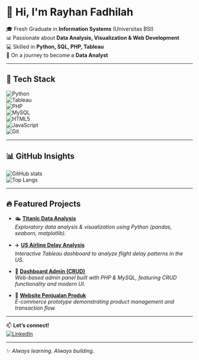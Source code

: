 # 👋 Hi, I'm Rayhan Fadhilah  

🎓 Fresh Graduate in **Information Systems** (Universitas BSI)  
📊 Passionate about **Data Analysis, Visualization & Web Development**  
💻 Skilled in **Python, SQL, PHP, Tableau**  
🚀 On a journey to become a **Data Analyst**  

---

## 🔧 Tech Stack  
![Python](https://img.shields.io/badge/Python-3776AB?style=for-the-badge&logo=python&logoColor=white)  
![Tableau](https://img.shields.io/badge/Tableau-E97627?style=for-the-badge&logo=tableau&logoColor=white)  
![PHP](https://img.shields.io/badge/PHP-777BB4?style=for-the-badge&logo=php&logoColor=white)  
![MySQL](https://img.shields.io/badge/MySQL-005C84?style=for-the-badge&logo=mysql&logoColor=white)  
![HTML5](https://img.shields.io/badge/HTML5-E34F26?style=for-the-badge&logo=html5&logoColor=white)  
![JavaScript](https://img.shields.io/badge/JavaScript-F7DF1E?style=for-the-badge&logo=javascript&logoColor=black)  
![Git](https://img.shields.io/badge/Git-F05032?style=for-the-badge&logo=git&logoColor=white)  

---

## 📊 GitHub Insights  
![GitHub stats](https://github-readme-stats.vercel.app/api?username=reyfa18&show_icons=true&theme=tokyonight&hide_border=true)  
![Top Langs](https://github-readme-stats.vercel.app/api/top-langs/?username=reyfa18&layout=compact&theme=tokyonight&hide_border=true)  

---

## 🔥 Featured Projects  

- 🛳️ [**Titanic Data Analysis**](https://github.com/reyfa18/analisis_data_penumpang_titanic)  
  *Exploratory data analysis & visualization using Python (pandas, seaborn, matplotlib).*  

- ✈️ [**US Airline Delay Analysis**](https://github.com/reyfa18/analisis_data_US_airline_delay)  
  *Interactive Tableau dashboard to analyze flight delay patterns in the US.*  

- 📂 [**Dashboard Admin (CRUD)**](https://github.com/reyfa18/Dashboard-Admin-Skripsi)  
  *Web-based admin panel built with PHP & MySQL, featuring CRUD functionality and modern UI.*  

- 🛒 [**Website Penjualan Produk**](https://github.com/reyfa18/Tugas-Website-Penjualan)  
  *E-commerce prototype demonstrating product management and transaction flow.*  

---

📫 **Let’s connect!**  
[![LinkedIn](https://img.shields.io/badge/LinkedIn-0A66C2?style=for-the-badge&logo=linkedin&logoColor=white)](https://www.linkedin.com/in/rayhanfadhilah/)  

---

✨ *Always learning. Always building.*  
